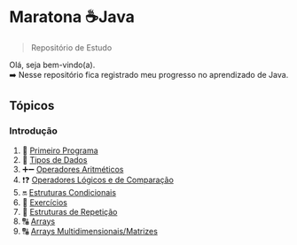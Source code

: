 # Maratona :coffee:Java

> Repositório de Estudo

Olá, seja bem-vindo(a).  
:arrow_right: Nesse repositório fica registrado meu progresso no aprendizado de Java.

## Tópicos

### Introdução

1. 🥇 [Primeiro Programa](https://github.com/ca1o19c/maratona-java/blob/main/src/introducao/OlaDevDojo.java)
2. 🚦 [Tipos de Dados](https://github.com/ca1o19c/maratona-java/blob/main/src/introducao/TiposPrimitivos.java)
3. ➕➖ [Operadores Aritméticos](https://github.com/ca1o19c/maratona-java/blob/main/src/introducao/Operadores.java)
4. ❗❓ [Operadores Lógicos e de Comparação](https://github.com/ca1o19c/maratona-java/blob/main/src/introducao/Operadores.java)
5. 🔛 [Estruturas Condicionais](https://github.com/ca1o19c/maratona-java/blob/main/src/introducao/EstruturaCondicionais01.java)
6. 📝 [Exercícios](https://github.com/ca1o19c/maratona-java/tree/main/src/introducao/exercicios)
7. 🔄 [Estruturas de Repetição](https://github.com/ca1o19c/maratona-java/blob/main/src/introducao/EstruturaDeRepeticao.java)
8. 🔠 [Arrays](https://github.com/ca1o19c/maratona-java/blob/main/src/introducao/Arrays03.java)
9. 🔠 [Arrays Multidimensionais/Matrizes](https://github.com/ca1o19c/maratona-java/blob/main/src/introducao/ArraysMultidimensionais04.java)
